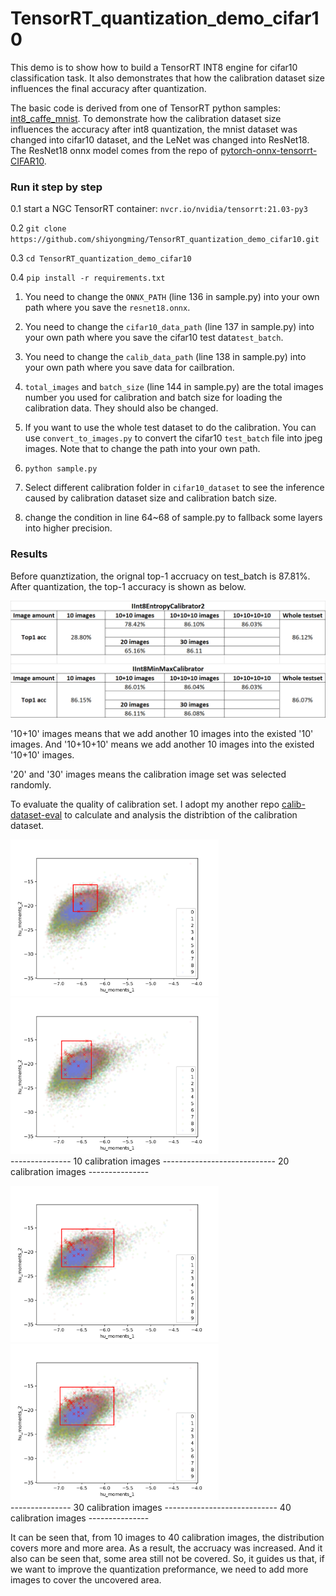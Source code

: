 # TensorRT_quantization_demo_cifar10
This demo is to show how to build a TensorRT INT8 engine for cifar10 classification task. 
It also demonstrates that how the calibration dataset size influences the final accuracy after quantization.


The basic code is derived from one of TensorRT python samples: [int8_caffe_mnist](https://github.com/NVIDIA/TensorRT/tree/master/samples/python/int8_caffe_mnist).
To demonstrate how the calibration dataset size influences the accuracy after int8 quantization, 
the mnist dataset was changed into cifar10 dataset, and the LeNet was changed into ResNet18.
The ResNet18 onnx model comes from the repo of [pytorch-onnx-tensorrt-CIFAR10](https://github.com/shiyongming/pytorch-onnx-tensorrt-CIFAR10).


### Run it step by step
0.1 start a NGC TensorRT container: `nvcr.io/nvidia/tensorrt:21.03-py3`


0.2 `git clone https://github.com/shiyongming/TensorRT_quantization_demo_cifar10.git`


0.3 `cd TensorRT_quantization_demo_cifar10`


0.4 ```pip install -r requirements.txt``` 


1. You need to change the `ONNX_PATH` (line 136 in sample.py) into your own path where you save the `resnet18.onnx`.
2. You need to change the `cifar10_data_path` (line 137 in sample.py) into your own path where you save the cifar10 test data`test_batch`.
3. You need to change the `calib_data_path` (line 138 in sample.py) into your own path where you save data for cailbration.
4. `total_images` and `batch_size` (line 144 in sample.py) are the total images number you used for calibration and batch size for loading the calibration data. 
   They should also be changed.
    
5. If you want to use the whole test dataset to do the calibration. You can use `convert_to_images.py` to convert the cifar10 `test_batch` file into jpeg images. 
   Note that to change the path into your own path.

6. ```python sample.py```


7. Select different calibration folder in `cifar10_dataset` to see the inference caused by calibration dataset size and calibration batch size.


8. change the condition in line 64~68 of sample.py to fallback some layers into higher precision.


### Results
Before quanztization, the orignal top-1 accruacy on test_batch is 87.81%. After quantization, the top-1 accuracy is shown as below.

![img_1.png](img_1.png)

'10+10' images means that we add another 10 images into the existed '10' images. And '10+10+10' means we add another 10 images into the existed '10+10' images. 

'20' and '30' images means the calibration image set was selected randomly.

To evaluate the quality of calibration set. I adopt my another repo [calib-dataset-eval](https://github.com/shiyongming/calib-dataset-eval) 
to calculate and analysis the distribtion of the calibration dataset.



<img src="cifar10_data/calib_dataset_10.png" height="250" alt="calib number = 10"/> <img src="cifar10_data/calib_dataset_20.png" height="250" alt="calib number = 20"/><br/>
--------------- 10 calibration images ---------------------------- 20 calibration images ---------------<br/>

<img src="cifar10_data/calib_dataset_30.png" height="250" alt="calib number = 30"/> <img src="cifar10_data/calib_dataset_40.png" height="250" alt="calib number = 40"/><br/>
--------------- 30 calibration images ---------------------------- 40 calibration images ---------------<br/>

It can be seen that, from 10 images to 40 calibration images, the distribution covers more and more area.
As a result, the accruacy was increased. And it also can be seen that, some area still not be covered.
So, it guides us that, if we want to improve the quantization preformance, we need to add more images to cover the uncovered area.